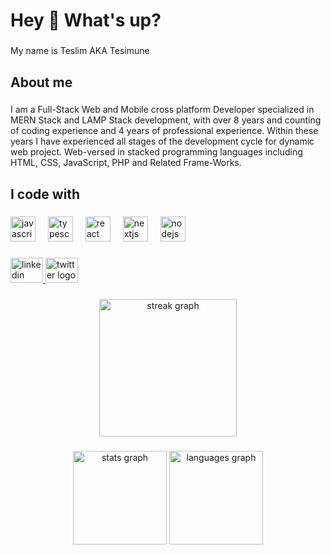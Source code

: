 <h1 align="left">Hey 👋 What's up?</h1>

###

<p align="left">My name is Teslim AKA Tesimune</p>

###

<h2 align="left">About me</h2>

###

<p align="left">
  I am a Full-Stack Web and Mobile cross platform Developer specialized in MERN Stack and LAMP Stack development, with
  over 8 years and counting of coding experience and 4 years of professional experience. Within these years I have
  experienced all stages of the development cycle for dynamic web project. Web-versed in stacked programming languages
  including HTML, CSS, JavaScript, PHP and Related Frame-Works.
</p>

###

<h2 align="left">I code with</h2>

###

<div align="left">
  <img src="https://cdn.jsdelivr.net/gh/devicons/devicon/icons/javascript/javascript-original.svg" height="40" alt="javascript logo"  />
  <img width="12" />
  <img src="https://cdn.jsdelivr.net/gh/devicons/devicon/icons/typescript/typescript-original.svg" height="40" alt="typescript logo"  />
  <img width="12" />
  <img src="https://cdn.jsdelivr.net/gh/devicons/devicon/icons/react/react-original.svg" height="40" alt="react logo"  />
  <img width="12" />
  <img src="https://cdn.jsdelivr.net/gh/devicons/devicon/icons/nextjs/nextjs-original.svg" height="40" alt="nextjs logo"  />
  <img width="12" />
  <img src="https://cdn.jsdelivr.net/gh/devicons/devicon/icons/nodejs/nodejs-original.svg" height="40" alt="nodejs logo"  />
  <img width="12" />
</div>

###

<div align="left">
  <!-- <a href="https://github.com/tesimune">
    <img
      src="https://raw.githubusercontent.com/maurodesouza/profile-readme-generator/master/src/assets/icons/social/twitter/default.svg"
      width="52" height="40" alt="twitter logo" />
  </a> -->
  <a href="https://www.linkedin.com/in/tesimune">
    <img
      src="https://raw.githubusercontent.com/maurodesouza/profile-readme-generator/master/src/assets/icons/social/linkedin/default.svg"
      width="52" height="40" alt="linkedin logo" />
  </a>
  <a href="https://twitter.com/tesimune">
    <img
      src="https://raw.githubusercontent.com/maurodesouza/profile-readme-generator/master/src/assets/icons/social/twitter/default.svg"
      width="52" height="40" alt="twitter logo" />
  </a>
  <!-- <a href="https://tesimune.vercel.app/Tesimune_CV.pdf">
    <img
      src="https://raw.githubusercontent.com/maurodesouza/profile-readme-generator/master/src/assets/icons/social/linkedin/default.svg"
      width="52" height="40" alt="linkedin logo" />
  </a> -->
</div>

###

<div align="center">
  <img
    src="https://streak-stats.demolab.com?user=maurodesouza&locale=en&mode=daily&theme=dark&hide_border=false&border_radius=5&order=3"
    height="220" alt="streak graph" />
</div>

###

<div align="center">
  <img src="https://github-readme-stats.vercel.app/api?username=tesimune&hide_title=false&hide_rank=false&show_icons=true&include_all_commits=true&count_private=true&disable_animations=false&theme=dracula&locale=en&hide_border=false&order=1" height="150" alt="stats graph"  />
  <img src="https://github-readme-stats.vercel.app/api/top-langs?username=tesimune&locale=en&hide_title=false&layout=compact&card_width=320&langs_count=5&theme=dracula&hide_border=false&order=2" height="150" alt="languages graph"  />
</div>

###